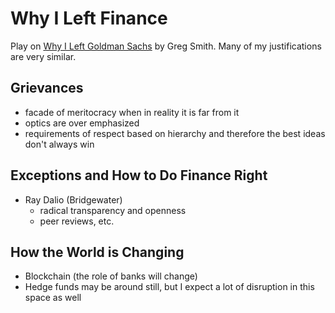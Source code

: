 # Why I Left Finance

Play on [Why I Left Goldman Sachs](https://www.nytimes.com/2012/03/14/opinion/why-i-am-leaving-goldman-sachs.html) by Greg Smith. Many of my justifications are very similar.

## Grievances
* facade of meritocracy when in reality it is far from it
* optics are over emphasized
* requirements of respect based on hierarchy and therefore the best ideas don't always win

## Exceptions and How to Do Finance Right
* Ray Dalio (Bridgewater)
    - radical transparency and openness
    - peer reviews, etc.

## How the World is Changing
* Blockchain (the role of banks will change)
* Hedge funds may be around still, but I expect a lot of disruption in this space as well